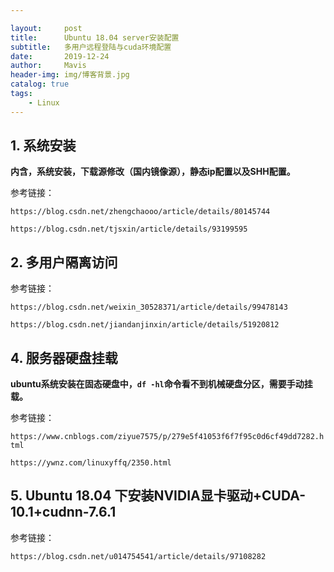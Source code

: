 ```yaml
---

layout:     post
title:      Ubuntu 18.04 server安装配置
subtitle:   多用户远程登陆与cuda环境配置
date:       2019-12-24
author:     Mavis
header-img: img/博客背景.jpg
catalog: true
tags:
    - Linux
---
```


## 1. 系统安装

**内含，系统安装，下载源修改（国内镜像源），静态ip配置以及SHH配置。**

参考链接：

`https://blog.csdn.net/zhengchaooo/article/details/80145744`

`https://blog.csdn.net/tjsxin/article/details/93199595`

## 2. 多用户隔离访问

参考链接：

`https://blog.csdn.net/weixin_30528371/article/details/99478143`

`https://blog.csdn.net/jiandanjinxin/article/details/51920812`

## 4. 服务器硬盘挂载

**ubuntu系统安装在固态硬盘中，`df -hl`命令看不到机械硬盘分区，需要手动挂载。**

参考链接：

`https://www.cnblogs.com/ziyue7575/p/279e5f41053f6f7f95c0d6cf49dd7282.html`

`https://ywnz.com/linuxyffq/2350.html`

## 5. Ubuntu 18.04 下安装NVIDIA显卡驱动+CUDA-10.1+cudnn-7.6.1

参考链接：

`https://blog.csdn.net/u014754541/article/details/97108282`





